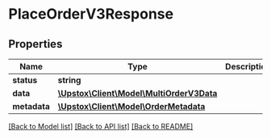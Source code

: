 # PlaceOrderV3Response

## Properties
Name | Type | Description | Notes
------------ | ------------- | ------------- | -------------
**status** | **string** |  | [optional] 
**data** | [**\Upstox\Client\Model\MultiOrderV3Data**](MultiOrderV3Data.md) |  | [optional] 
**metadata** | [**\Upstox\Client\Model\OrderMetadata**](OrderMetadata.md) |  | [optional] 

[[Back to Model list]](../../README.md#documentation-for-models) [[Back to API list]](../../README.md#documentation-for-api-endpoints) [[Back to README]](../../README.md)

